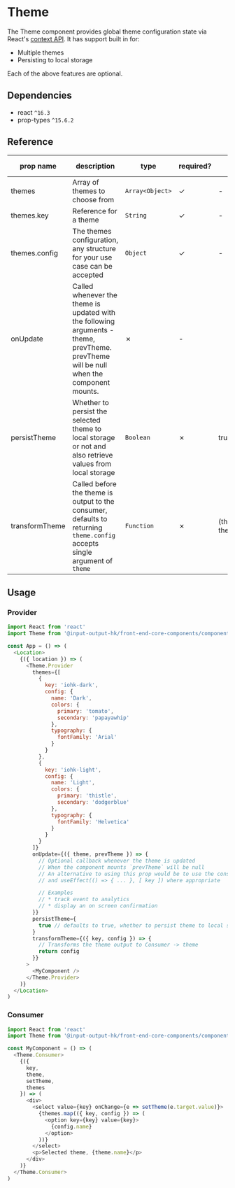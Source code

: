 # Theme

The Theme component provides global theme configuration state via React's [context API](https://reactjs.org/docs/context.html). It has support built in for:

* Multiple themes
* Persisting to local storage

Each of the above features are optional.

## Dependencies

* react `^16.3`
* prop-types `^15.6.2`

## Reference

| prop name | description | type | required? | default value |
| --------- | ----------- | ---- | --------- | ------------- |
| themes | Array of themes to choose from | `Array<Object>` | ✓ | - |
| themes.key | Reference for a theme | `String` | ✓ | - |
| themes.config | The themes configuration, any structure for your use case can be accepted | `Object` | ✓ | - |
| onUpdate | Called whenever the theme is updated with the following arguments - theme, prevTheme. prevTheme will be null when the component mounts. | ✗ | - |
| persistTheme | Whether to persist the selected theme to local storage or not and also retrieve values from local storage | `Boolean` | ✗ | true |
| transformTheme | Called before the theme is output to the consumer, defaults to returning `theme.config` accepts single argument of `theme` | `Function` | ✗ | (theme) => theme.config |

## Usage

### Provider

```javascript
import React from 'react'
import Theme from '@input-output-hk/front-end-core-components/components/Theme'

const App = () => (
  <Location>
    {({ location }) => (
      <Theme.Provider
        themes={[
          {
            key: 'iohk-dark',
            config: {
              name: 'Dark',
              colors: {
                primary: 'tomato',
                secondary: 'papayawhip'
              },
              typography: {
                fontFamily: 'Arial'
              }
            }
          },
          {
            key: 'iohk-light',
            config: {
              name: 'Light',
              colors: {
                primary: 'thistle',
                secondary: 'dodgerblue'
              },
              typography: {
                fontFamily: 'Helvetica'
              }
            }
          }
        ]}
        onUpdate={({ theme, prevTheme }) => {
          // Optional callback whenever the theme is updated
          // When the component mounts `prevTheme` will be null
          // An alternative to using this prop would be to use the consumer
          // and useEffect(() => { ... }, [ key ]) where appropriate

          // Examples
          // * track event to analytics
          // * display an on screen confirmation
        }}
        persistTheme={
          true // defaults to true, whether to persist theme to local storage or not
        }
        transformTheme={({ key, config }) => {
          // Transforms the theme output to Consumer -> theme
          return config
        }}
      >
        <MyComponent />
      </Theme.Provider>
    )}
  </Location>
)

```

### Consumer

```javascript
import React from 'react'
import Theme from '@input-output-hk/front-end-core-components/components/Theme'

const MyComponent = () => (
  <Theme.Consumer>
    {({
      key,
      theme,
      setTheme,
      themes
    }) => (
      <div>
        <select value={key} onChange={e => setTheme(e.target.value)}>
          {themes.map(({ key, config }) => (
            <option key={key} value={key}>
              {config.name}
            </option>
          ))}
        </select>
        <p>Selected theme, {theme.name}</p>
      </div>
    )}
  </Theme.Consumer>
)

```
